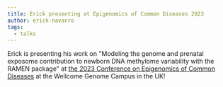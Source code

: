 ```yaml
---
title: Erick presenting at Epigenomics of Common Diseases 2023
author: erick-navarro
tags:
  - talks
---
```


Erick is presenting his work on "Modeling the genome and prenatal exposome contribution to newborn DNA methylome variability with the RAMEN package" at [the 2023 Conference on Epigenomics of Common Diseases](https://coursesandconferences.wellcomeconnectingscience.org/event/epigenomics-of-common-diseases-20231115/) at the Wellcome Genome Campus in the UK!
